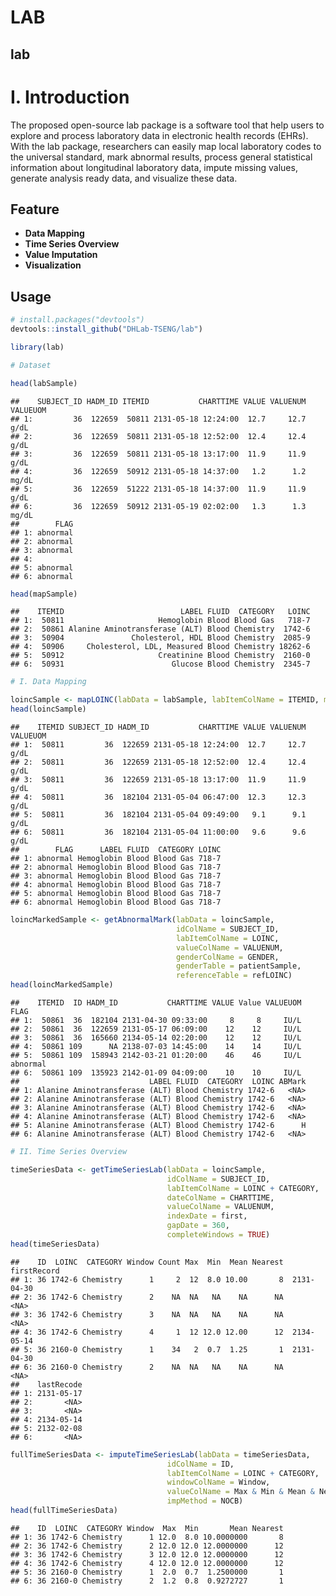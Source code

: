 LAB
================

## lab

# I. Introduction

The proposed open-source lab package is a software tool that help users
to explore and process laboratory data in electronic health records
(EHRs). With the lab package, researchers can easily map local
laboratory codes to the universal standard, mark abnormal results,
process general statistical information about longitudinal laboratory
data, impute missing values, generate analysis ready data, and visualize
these data.

## Feature

  - **Data Mapping**  
  - **Time Series Overview**
  - **Value Imputation**
  - **Visualization**

## Usage

``` r
# install.packages("devtools")
devtools::install_github("DHLab-TSENG/lab")
```

``` r
library(lab)

# Dataset

head(labSample)
```

    ##    SUBJECT_ID HADM_ID ITEMID           CHARTTIME VALUE VALUENUM VALUEUOM
    ## 1:         36  122659  50811 2131-05-18 12:24:00  12.7     12.7     g/dL
    ## 2:         36  122659  50811 2131-05-18 12:52:00  12.4     12.4     g/dL
    ## 3:         36  122659  50811 2131-05-18 13:17:00  11.9     11.9     g/dL
    ## 4:         36  122659  50912 2131-05-18 14:37:00   1.2      1.2    mg/dL
    ## 5:         36  122659  51222 2131-05-18 14:37:00  11.9     11.9     g/dL
    ## 6:         36  122659  50912 2131-05-19 02:02:00   1.3      1.3    mg/dL
    ##        FLAG
    ## 1: abnormal
    ## 2: abnormal
    ## 3: abnormal
    ## 4:         
    ## 5: abnormal
    ## 6: abnormal

``` r
head(mapSample)
```

    ##    ITEMID                          LABEL FLUID  CATEGORY   LOINC
    ## 1:  50811                     Hemoglobin Blood Blood Gas   718-7
    ## 2:  50861 Alanine Aminotransferase (ALT) Blood Chemistry  1742-6
    ## 3:  50904               Cholesterol, HDL Blood Chemistry  2085-9
    ## 4:  50906     Cholesterol, LDL, Measured Blood Chemistry 18262-6
    ## 5:  50912                     Creatinine Blood Chemistry  2160-0
    ## 6:  50931                        Glucose Blood Chemistry  2345-7

``` r
# I. Data Mapping

loincSample <- mapLOINC(labData = labSample, labItemColName = ITEMID, mappingTable = mapSample)
head(loincSample)
```

    ##    ITEMID SUBJECT_ID HADM_ID           CHARTTIME VALUE VALUENUM VALUEUOM
    ## 1:  50811         36  122659 2131-05-18 12:24:00  12.7     12.7     g/dL
    ## 2:  50811         36  122659 2131-05-18 12:52:00  12.4     12.4     g/dL
    ## 3:  50811         36  122659 2131-05-18 13:17:00  11.9     11.9     g/dL
    ## 4:  50811         36  182104 2131-05-04 06:47:00  12.3     12.3     g/dL
    ## 5:  50811         36  182104 2131-05-04 09:49:00   9.1      9.1     g/dL
    ## 6:  50811         36  182104 2131-05-04 11:00:00   9.6      9.6     g/dL
    ##        FLAG      LABEL FLUID  CATEGORY LOINC
    ## 1: abnormal Hemoglobin Blood Blood Gas 718-7
    ## 2: abnormal Hemoglobin Blood Blood Gas 718-7
    ## 3: abnormal Hemoglobin Blood Blood Gas 718-7
    ## 4: abnormal Hemoglobin Blood Blood Gas 718-7
    ## 5: abnormal Hemoglobin Blood Blood Gas 718-7
    ## 6: abnormal Hemoglobin Blood Blood Gas 718-7

``` r
loincMarkedSample <- getAbnormalMark(labData = loincSample, 
                                     idColName = SUBJECT_ID,
                                     labItemColName = LOINC, 
                                     valueColName = VALUENUM, 
                                     genderColName = GENDER,
                                     genderTable = patientSample,
                                     referenceTable = refLOINC)
head(loincMarkedSample)
```

    ##    ITEMID  ID HADM_ID           CHARTTIME VALUE Value VALUEUOM     FLAG
    ## 1:  50861  36  182104 2131-04-30 09:33:00     8     8     IU/L         
    ## 2:  50861  36  122659 2131-05-17 06:09:00    12    12     IU/L         
    ## 3:  50861  36  165660 2134-05-14 02:20:00    12    12     IU/L         
    ## 4:  50861 109      NA 2138-07-03 14:45:00    14    14     IU/L         
    ## 5:  50861 109  158943 2142-03-21 01:20:00    46    46     IU/L abnormal
    ## 6:  50861 109  135923 2142-01-09 04:09:00    10    10     IU/L         
    ##                             LABEL FLUID  CATEGORY  LOINC ABMark
    ## 1: Alanine Aminotransferase (ALT) Blood Chemistry 1742-6   <NA>
    ## 2: Alanine Aminotransferase (ALT) Blood Chemistry 1742-6   <NA>
    ## 3: Alanine Aminotransferase (ALT) Blood Chemistry 1742-6   <NA>
    ## 4: Alanine Aminotransferase (ALT) Blood Chemistry 1742-6   <NA>
    ## 5: Alanine Aminotransferase (ALT) Blood Chemistry 1742-6      H
    ## 6: Alanine Aminotransferase (ALT) Blood Chemistry 1742-6   <NA>

``` r
# II. Time Series Overview

timeSeriesData <- getTimeSeriesLab(labData = loincSample,
                                   idColName = SUBJECT_ID,
                                   labItemColName = LOINC + CATEGORY,
                                   dateColName = CHARTTIME,
                                   valueColName = VALUENUM,
                                   indexDate = first,
                                   gapDate = 360,
                                   completeWindows = TRUE)
head(timeSeriesData)
```

    ##    ID  LOINC  CATEGORY Window Count Max  Min  Mean Nearest firstRecord
    ## 1: 36 1742-6 Chemistry      1     2  12  8.0 10.00       8  2131-04-30
    ## 2: 36 1742-6 Chemistry      2    NA  NA   NA    NA      NA        <NA>
    ## 3: 36 1742-6 Chemistry      3    NA  NA   NA    NA      NA        <NA>
    ## 4: 36 1742-6 Chemistry      4     1  12 12.0 12.00      12  2134-05-14
    ## 5: 36 2160-0 Chemistry      1    34   2  0.7  1.25       1  2131-04-30
    ## 6: 36 2160-0 Chemistry      2    NA  NA   NA    NA      NA        <NA>
    ##    lastRecode
    ## 1: 2131-05-17
    ## 2:       <NA>
    ## 3:       <NA>
    ## 4: 2134-05-14
    ## 5: 2132-02-08
    ## 6:       <NA>

``` r
fullTimeSeriesData <- imputeTimeSeriesLab(labData = timeSeriesData,
                                   idColName = ID,
                                   labItemColName = LOINC + CATEGORY,
                                   windowColName = Window,
                                   valueColName = Max & Min & Mean & Nearest,
                                   impMethod = NOCB)
head(fullTimeSeriesData)
```

    ##    ID  LOINC  CATEGORY Window  Max  Min       Mean Nearest
    ## 1: 36 1742-6 Chemistry      1 12.0  8.0 10.0000000       8
    ## 2: 36 1742-6 Chemistry      2 12.0 12.0 12.0000000      12
    ## 3: 36 1742-6 Chemistry      3 12.0 12.0 12.0000000      12
    ## 4: 36 1742-6 Chemistry      4 12.0 12.0 12.0000000      12
    ## 5: 36 2160-0 Chemistry      1  2.0  0.7  1.2500000       1
    ## 6: 36 2160-0 Chemistry      2  1.2  0.8  0.9272727       1

<!-- ## Visulization -->

<!-- The plot -->

<!-- ```{r pressure, echo=FALSE} -->

<!-- plot(pressure) -->

<!-- ``` -->
